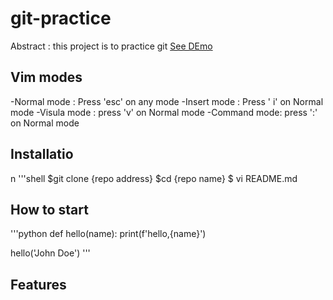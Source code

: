 # git-practice

Abstract : this project is to practice git
[See DEmo](https://www.google.com)

## Vim modes

-Normal mode : Press 'esc' on any mode
-Insert mode : Press ' i' on Normal mode
-Visula mode : press 'v' on Normal mode
-Command mode: press ':' on Normal mode

## Installatio
n 
'''shell
$git clone {repo address}
$cd {repo name}
$ vi README.md

## How to start

'''python
def hello(name):
	print(f'hello,{name}')

hello('John Doe')
'''


## Features 
